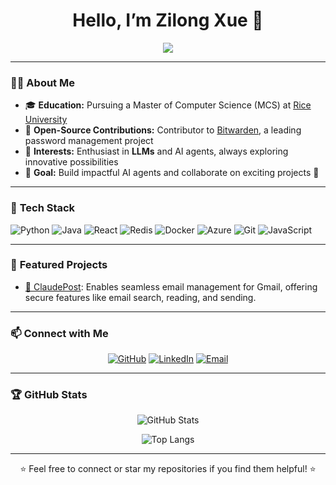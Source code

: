 <h1 align="center">Hello, I’m Zilong Xue 👋</h1>
<p align="center">
  <img src="https://readme-typing-svg.herokuapp.com?font=Fira+Code&size=22&pause=1000&color=0366D6&center=true&vCenter=true&width=435&lines=Welcome+to+my+GitHub+profile!;Open-source+enthusiast+%F0%9F%92%BB;Passionate+about+LLMs+%E2%98%9D%F0%9F%A4%96" />
</p>

---

### 👩‍💻 **About Me**
- 🎓 **Education:** Pursuing a Master of Computer Science (MCS) at [Rice University](https://www.rice.edu/)  
- 🔐 **Open-Source Contributions:** Contributor to [Bitwarden](https://bitwarden.com/), a leading password management project  
- 🤖 **Interests:** Enthusiast in **LLMs** and AI agents, always exploring innovative possibilities  
- 🌟 **Goal:** Build impactful AI agents and collaborate on exciting projects 🚀  

---

### 🔧 **Tech Stack**
![Python](https://img.shields.io/badge/-Python-3776AB?style=flat-square&logo=python&logoColor=white)
![Java](https://img.shields.io/badge/-Java-007396?style=flat-square&logo=java&logoColor=white)
![React](https://img.shields.io/badge/-React-61DAFB?style=flat-square&logo=react&logoColor=white)
![Redis](https://img.shields.io/badge/-Redis-DC382D?style=flat-square&logo=redis&logoColor=white)
![Docker](https://img.shields.io/badge/-Docker-2496ED?style=flat-square&logo=docker&logoColor=white)
![Azure](https://img.shields.io/badge/-Azure-0078D4?style=flat-square&logo=microsoft-azure&logoColor=white)
![Git](https://img.shields.io/badge/-Git-F05032?style=flat-square&logo=git&logoColor=white)
![JavaScript](https://img.shields.io/badge/-JavaScript-F7DF1E?style=flat-square&logo=javascript&logoColor=black)

---

### 🌟 **Featured Projects**
- [📧 ClaudePost](https://github.com/ZilongXue/claude-post): Enables seamless email management for Gmail, offering secure features like email search, reading, and sending.
---

### 📫 **Connect with Me**
<p align="center">
  <a href="https://github.com/ZilongXue" target="_blank"><img src="https://img.shields.io/badge/GitHub-%2312100E.svg?&style=for-the-badge&logo=github&logoColor=white" alt="GitHub"></a>
  <a href="https://linkedin.com/in/zilong-xue/" target="_blank"><img src="https://img.shields.io/badge/LinkedIn-%230077B5.svg?&style=for-the-badge&logo=linkedin&logoColor=white" alt="LinkedIn"></a>
  <a href="mailto:zlxue.njnu@gmail.com" target="_blank"><img src="https://img.shields.io/badge/Email-D14836?style=for-the-badge&logo=gmail&logoColor=white" alt="Email"></a>
</p>

---

### 🏆 **GitHub Stats**
<p align="center">
  <img src="https://github-readme-stats.vercel.app/api?username=ZilongXue&show_icons=true&theme=radical" alt="GitHub Stats" />
</p>

<p align="center">
  <img src="https://github-readme-stats.vercel.app/api/top-langs/?username=ZilongXue&layout=compact&theme=radical" alt="Top Langs" />
</p>

---

<p align="center">⭐️ Feel free to connect or star my repositories if you find them helpful! ⭐️</p>
